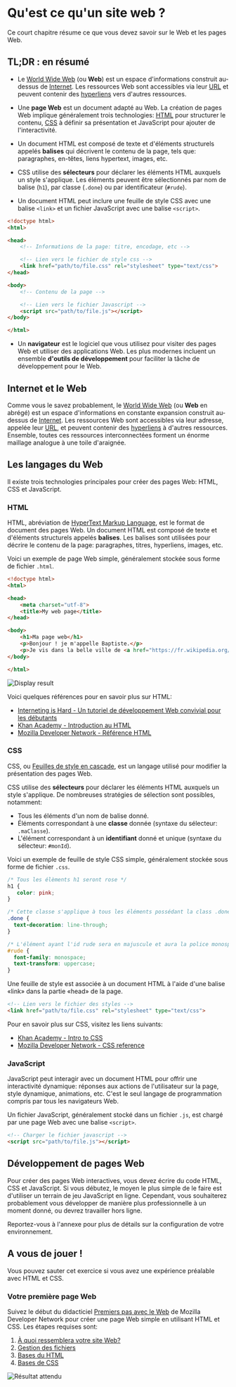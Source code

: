 # Qu'est ce qu'un site web ?

Ce court chapitre résume ce que vous devez savoir sur le Web et les pages Web.

## TL;DR : en résumé

* Le [World Wide Web](https://en.wikipedia.org/wiki/World_Wide_Web) (ou **Web**) est un espace d'informations construit au-dessus de [Internet](https://en.wikipedia.org/wiki/Internet). Les ressources Web sont accessibles via leur [URL](https://en.wikipedia.org/wiki/Uniform_Resource_Locator) et peuvent contenir des [hyperliens](https://en.wikipedia.org/wiki/Hyperlink) vers d'autres ressources.

* Une **page Web** est un document adapté au Web. La création de pages Web implique généralement trois technologies: [HTML](https://en.wikipedia.org/wiki/HTML) pour structurer le contenu, [CSS](https://en.wikipedia.org/wiki/Cascading_Style_Sheets) à définir sa présentation et JavaScript pour ajouter de l'interactivité.

* Un document HTML est composé de texte et d'éléments structurels appelés **balises** qui décrivent le contenu de la page, tels que: paragraphes, en-têtes, liens hypertext, images, etc.

* CSS utilise des **sélecteurs** pour déclarer les éléments HTML auxquels un style s'applique. Les éléments peuvent être sélectionnés par nom de balise (`h1`), par classe (`.done`) ou par identificateur (`#rude`).

* Un document HTML peut inclure une feuille de style CSS avec une balise `<link>` et un fichier JavaScript avec une balise `<script>`.

```html
<!doctype html>
<html>

<head>
    <!-- Informations de la page: titre, encodage, etc -->

    <!-- Lien vers le fichier de style css -->
    <link href="path/to/file.css" rel="stylesheet" type="text/css">
</head>

<body>
    <!-- Contenu de la page -->

    <!-- Lien vers le fichier Javascript -->
    <script src="path/to/file.js"></script>
</body>

</html>
```

* Un **navigateur** est le logiciel que vous utilisez pour visiter des pages Web et utiliser des applications Web. Les plus modernes incluent un ensemble **d'outils de développement** pour faciliter la tâche de développement pour le Web.

## Internet et le Web

Comme vous le savez probablement, le [World Wide Web](https://en.wikipedia.org/wiki/World_Wide_Web) (ou **Web** en abrégé) est un espace d'informations en constante expansion construit au-dessus de [Internet](https://en.wikipedia.org/wiki/Internet). Les ressources Web sont accessibles via leur adresse, appelée leur [URL](https://en.wikipedia.org/wiki/Uniform_Resource_Locator), et peuvent contenir des [hyperliens](https://en.wikipedia.org/wiki/Hyperlink) à d'autres ressources. Ensemble, toutes ces ressources interconnectées forment un énorme maillage analogue à une toile d'araignée.

## Les langages du Web

Il existe trois technologies principales pour créer des pages Web: HTML, CSS et JavaScript.

### HTML

HTML, abréviation de [HyperText Markup Language](https://en.wikipedia.org/wiki/HTML), est le format de document des pages Web. Un document HTML est composé de texte et d'éléments structurels appelés **balises**. Les balises sont utilisées pour décrire le contenu de la page: paragraphes, titres, hyperliens, images, etc.

Voici un exemple de page Web simple, généralement stockée sous forme de fichier `.html`.

```html
<!doctype html>
<html>

<head>
    <meta charset="utf-8">
    <title>My web page</title>
</head>

<body>
    <h1>Ma page web</h1>
    <p>Bonjour ! je m'appelle Baptiste.</p>
    <p>Je vis dans la belle ville de <a href="https://fr.wikipedia.org/wiki/Bordeaux">Bordeaux</a>.</p>
</body>

</html>
```

![Display result](images/chapter12-01.png)

Voici quelques références pour en savoir plus sur HTML:

* [Interneting is Hard - Un tutoriel de développement Web convivial pour les débutants](https://internetingishard.com/html-and-css/)
* [Khan Academy - Introduction au HTML](https://www.khanacademy.org/computing/computer-programming/html-css#intro-to-html)
* [Mozilla Developer Network - Référence HTML](https://developer.mozilla.org/en-US/docs/Web/HTML/Reference)

### CSS

CSS, ou [Feuilles de style en cascade](https://en.wikipedia.org/wiki/Cascading_Style_Sheets), est un langage utilisé pour modifier la présentation des pages Web.

CSS utilise des **sélecteurs** pour déclarer les éléments HTML auxquels un style s'applique. De nombreuses stratégies de sélection sont possibles, notamment:

* Tous les éléments d'un nom de balise donné.
* Éléments correspondant à une **classe** donnée (syntaxe du sélecteur: `.maClasse`).
* L'élément correspondant à un **identifiant** donné et unique (syntaxe du sélecteur: `#monId`).

Voici un exemple de feuille de style CSS simple, généralement stockée sous forme de fichier `.css`.

```css
/* Tous les élèments h1 seront rose */
h1 {
   color: pink;
}

/* Cette classe s'applique à tous les éléments possédant la class .done */
.done {
  text-decoration: line-through;
}

/* L'élément ayant l'id rude sera en majuscule et aura la police monospace  */
#rude {
  font-family: monospace;
  text-transform: uppercase;
}
```

Une feuille de style est associée à un document HTML à l'aide d'une balise «link» dans la partie «head» de la page.

```html
<!-- Lien vers le fichier des styles -->
<link href="path/to/file.css" rel="stylesheet" type="text/css">
```

Pour en savoir plus sur CSS, visitez les liens suivants:

* [Khan Academy - Intro to CSS](https://www.khanacademy.org/computing/computer-programming/html-css#intro-to-css)
* [Mozilla Developer Network - CSS reference](https://developer.mozilla.org/en-US/docs/Web/CSS/Reference)

### JavaScript

JavaScript peut interagir avec un document HTML pour offrir une interactivité dynamique: réponses aux actions de l'utilisateur sur la page, style dynamique, animations, etc. C'est le seul langage de programmation compris par tous les navigateurs Web.

Un fichier JavaScript, généralement stocké dans un fichier `.js`, est chargé par une page Web avec une balise `<script>`.

```html
<!-- Charger le fichier javascript -->
<script src="path/to/file.js"></script>
```

## Développement de pages Web

Pour créer des pages Web interactives, vous devez écrire du code HTML, CSS et JavaScript. Si vous débutez, le moyen le plus simple de le faire est d'utiliser un terrain de jeu JavaScript en ligne. Cependant, vous souhaiterez probablement vous développer de manière plus professionnelle à un moment donné, ou devrez travailler hors ligne.

Reportez-vous à l'annexe pour plus de détails sur la configuration de votre environnement.

## A vous de jouer !

Vous pouvez sauter cet exercice si vous avez une expérience préalable avec HTML et CSS.

### Votre première page Web

Suivez le début du didacticiel [Premiers pas avec le Web](https://developer.mozilla.org/en-US/docs/Learn/Getting_started_with_the_web) de Mozilla Developer Network pour créer une page Web simple en utilisant HTML et CSS. Les étapes requises sont:

1. [À quoi ressemblera votre site Web?](Https://developer.mozilla.org/en-US/docs/Learn/Getting_started_with_the_web/What_will_your_website_look_like)
1. [Gestion des fichiers](https://developer.mozilla.org/en-US/docs/Learn/Getting_started_with_the_web/Dealing_with_files)
1. [Bases du HTML](https://developer.mozilla.org/en-US/docs/Learn/Getting_started_with_the_web/HTML_basics)
1. [Bases de CSS](https://developer.mozilla.org/en-US/docs/Learn/Getting_started_with_the_web/CSS_basics)

![Résultat attendu](images/chapter12-02.png)
